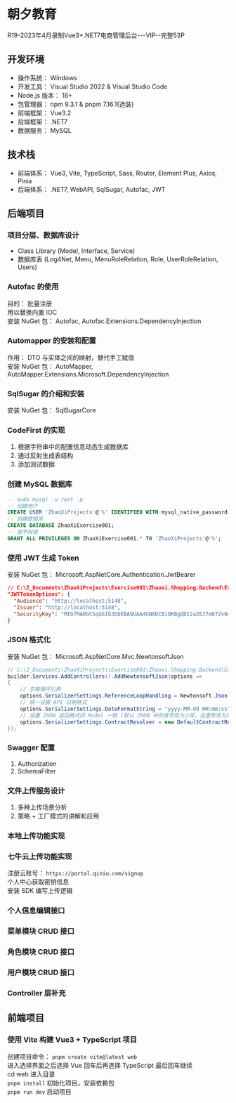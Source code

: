 # 朝夕教育

R19-2023年4月录制Vue3+.NET7电商管理后台---VIP--完整53P

## 开发环境

- 操作系统： Windows
- 开发工具： Visual Studio 2022 & Visual Studio Code
- Node.js 版本： 18+
- 包管理器： npm 9.3.1 & pnpm 7.16.1(选装)
- 前端框架： Vue3.2
- 后端框架： .NET7
- 数据服务： MySQL

## 技术栈

- 前端体系： Vue3, Vite, TypeScript, Sass, Router, Element Plus, Axios, Pinia
- 后端体系： .NET7, WebAPI, SqlSugar, Autofac, JWT

## 后端项目

### 项目分层、数据库设计

- Class Library (Model, Interface, Service)
- 数据库表 (Log4Net, Menu, MenuRoleRelation, Role, UserRoleRelation, Users)

### Autofac 的使用

目的： 批量注册  
用以替换内置 IOC  
安装 NuGet 包： Autofac, Autofac.Extensions.DependencyInjection

### Automapper 的安装和配置

作用： DTO 与实体之间的映射，替代手工赋值  
安装 NuGet 包： AutoMapper, AutoMapper.Extensions.Microsoft.DependencyInjection

### SqlSugar 的介绍和安装

安装 NuGet 包： SqlSugarCore

### CodeFirst 的实现

1. 根据字符串中的配置信息动态生成数据库
2. 通过反射生成表结构
3. 添加测试数据

### 创建 MySQL 数据库

```sql
-- sudo mysql -u root -p
-- 创建用户
CREATE USER 'ZhaoXiProjects'@'%' IDENTIFIED WITH mysql_native_password BY 'P@ssw0rd';
-- 创建数据库
CREATE DATABASE ZhaoXiExercise001;
-- 授予权限
GRANT ALL PRIVILEGES ON ZhaoXiExercise001.* TO 'ZhaoXiProjects'@'%';
```

### 使用 JWT 生成 Token

安装 NuGet 包： Microsoft.AspNetCore.Authentication.JwtBearer

```json
// C:\Z_Documents\ZhaoXiProjects\Exercise001\Zhaoxi.Shopping.Backend\ExeWebApi\appsettings.json
"JWTTokenOptions": {
  "Audience": "http://localhost:5148",
  "Issuer": "http://localhost:5148",
  "SecurityKey": "MIGfMA0GCSqGSIb3DQEBAQUAA4GNADCBiQKBgQDI2a2EJ7m872v0afyoSDJT2o1+SitIeJSWtLJU8/Wz2m7gStexajkeD+Lka6DSTy8gt9UwfgVQo6uKjVLG5Ex7PiGOODVqAEghBuS7JzIYU5RvI543nNDAPfnJsas96mSA7L/mD7RTE2drj6hf3oZjJpMPZUQI/B1Qjb5H3K3PNwIDAQAB"
}
```

### JSON 格式化

安装 NuGet 包： Microsoft.AspNetCore.Mvc.NewtonsoftJson

```csharp
// C:\Z_Documents\ZhaoXiProjects\Exercise001\Zhaoxi.Shopping.Backend\ExeWebApi\Program.cs
builder.Services.AddControllers().AddNewtonsoftJson(options =>
{
    // 忽略循环引用
    options.SerializerSettings.ReferenceLoopHandling = Newtonsoft.Json.ReferenceLoopHandling.Ignore;
    // 统一设置 API 日期格式
    options.SerializerSettings.DateFormatString = "yyyy-MM-dd HH:mm:ss";
    // 设置 JSON 返回格式同 Model 一致 (默认 JSON 中的首字母为小写，这里修改为同后端 Model 一致)
    options.SerializerSettings.ContractResolver = new DefaultContractResolver();
});
```

### Swagger 配置

1. Authorization
2. SchemaFilter

### 文件上传服务设计

1. 多种上传场景分析
2. 策略 + 工厂模式的讲解和应用

### 本地上传功能实现

### 七牛云上传功能实现

注册云账号： `https://portal.qiniu.com/signup`  
个人中心获取密钥信息  
安装 SDK 编写上传逻辑

### 个人信息编辑接口

### 菜单模块 CRUD 接口

### 角色模块 CRUD 接口

### 用户模块 CRUD 接口

### Controller 层补充

## 前端项目

### 使用 Vite 构建 Vue3 + TypeScript 项目

创建项目命令： `pnpm create vite@latest web`  
进入选择界面之后选择 Vue 回车后再选择 TypeScript 最后回车继续  
cd web 进入目录  
`pnpm install` 初始化项目，安装依赖包  
`pnpm run dev` 启动项目
